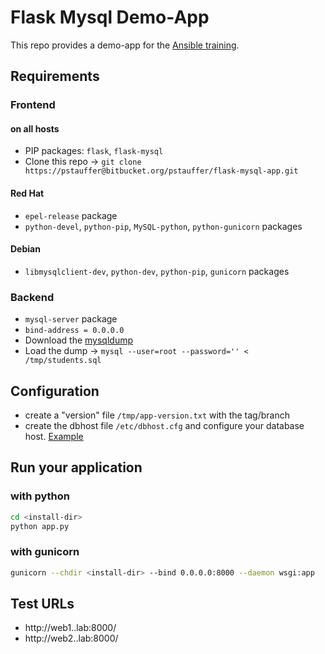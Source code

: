# Flask Mysql Demo-App

This repo provides a demo-app for the [Ansible training](https://blog.confirm.ch/ansible-training/).


## Requirements

### Frontend

#### on all hosts
* PIP packages: `flask`, `flask-mysql`
* Clone this repo -> `git clone https://pstauffer@bitbucket.org/pstauffer/flask-mysql-app.git`

#### Red Hat
* `epel-release` package
* `python-devel`, `python-pip`, `MySQL-python`, `python-gunicorn` packages

#### Debian
* `libmysqlclient-dev`, `python-dev`, `python-pip`, `gunicorn` packages

### Backend
* `mysql-server` package
* `bind-address = 0.0.0.0`
* Download the [mysqldump](https://bitbucket.org/pstauffer/ansible-demo-app/raw/master/students.sql)
* Load the dump -> `mysql --user=root --password='' < /tmp/students.sql`


## Configuration
* create a "version" file `/tmp/app-version.txt` with the tag/branch
* create the dbhost file `/etc/dbhost.cfg` and configure your database host. [Example](dbhost.cfg)


## Run your application

### with python

```bash
cd <install-dir>
python app.py
```

### with gunicorn

```bash
gunicorn --chdir <install-dir> --bind 0.0.0.0:8000 --daemon wsgi:app
```


## Test URLs
* http://web1.<name>.lab:8000/
* http://web2.<name>.lab:8000/
